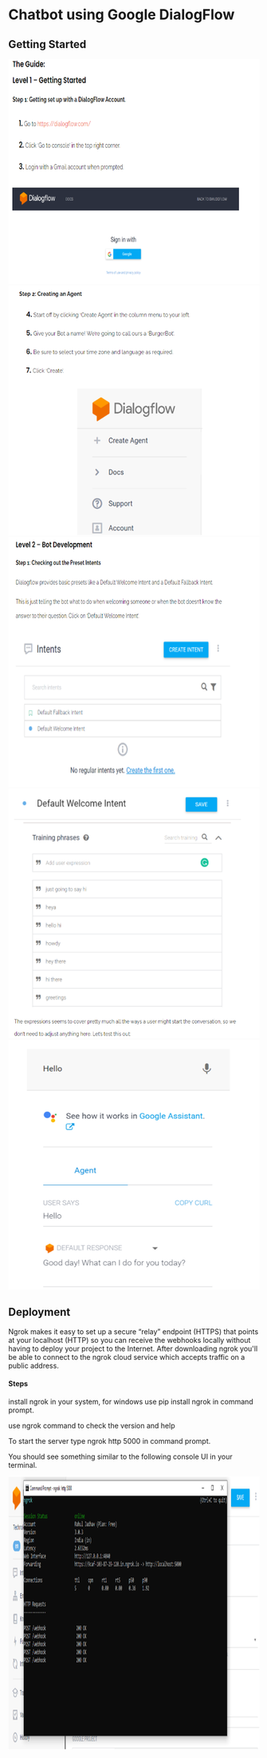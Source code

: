 # Chatbot using Google DialogFlow 

<h2>Getting Started</h2>
<img src="/01.PNG" alt="" width="700" height="450">
<img src="/02.PNG" alt="" width="700" height="500">
<img src="/03.PNG" alt="" width="700" height="500">
<img src="/04.PNG" alt="" width="700" height="500">
<img src="/05.PNG" alt="" width="700" height="500">

<h2>Deployment</h2>
<p>Ngrok makes it easy to set up a secure “relay” endpoint (HTTPS) that points at your localhost (HTTP) so you can receive the webhooks locally without having to deploy your project to the Internet. After downloading ngrok you'll be able to connect to the ngrok cloud service which accepts traffic on a public address.</p>

<h4>Steps</h4>
<p>install ngrok in your system, for windows use pip install ngrok in command prompt.</p>
<p>use ngrok command to check the version and help</p>
<p>To start the server type ngrok http 5000 in command prompt.</p>
<p>You should see something similar to the following console UI in your terminal.</p> 
<img src="/ngrok.PNG" alt="" width="1186" height="547">

